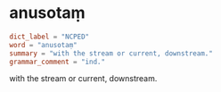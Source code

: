 # anusotaṃ

``` toml
dict_label = "NCPED"
word = "anusotaṃ"
summary = "with the stream or current, downstream."
grammar_comment = "ind."
```

with the stream or current, downstream.


